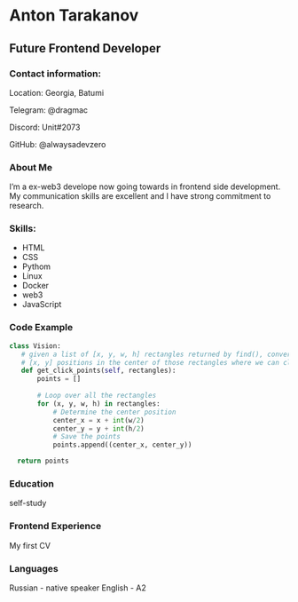 # Anton Tarakanov
## Future Frontend Developer

### Contact information:
Location: Georgia, Batumi

Telegram: @dragmac

Discord: Unit#2073

GitHub: @alwaysadevzero

### About Me

I’m a ex-web3 develope now going towards in frontend side development. My communication skills are excellent and I have strong commitment to research.

### Skills:
- HTML
- CSS
- Pythom
- Linux
- Docker
- web3
- JavaScript

### Code Example
```python
class Vision:
   # given a list of [x, y, w, h] rectangles returned by find(), convert those into a list of
   # [x, y] positions in the center of those rectangles where we can click on those found items
   def get_click_points(self, rectangles):
       points = []
       
       # Loop over all the rectangles
       for (x, y, w, h) in rectangles:
           # Determine the center position
           center_x = x + int(w/2)
           center_y = y + int(h/2)
           # Save the points
           points.append((center_x, center_y))

  return points

```
### Education
  self-study
  
### Frontend Experience
My first CV

### Languages
Russian - native speaker
English - A2
